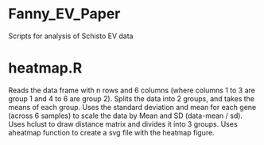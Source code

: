 # Fanny_EV_Paper
Scripts for analysis of Schisto EV data

# heatmap.R
Reads the data frame with n rows and 6 columns (where columns 1 to 3 are group 1 and 4 to 6 are group 2). Splits the data into
2 groups, and takes the means of each group. Uses the standard deviation and mean for each gene (across 6 samples) to scale
the data by Mean and SD (data-mean / sd). Uses hclust to draw distance matrix and divides it into 3 groups. Uses aheatmap function
to create a svg file with the heatmap figure. 
